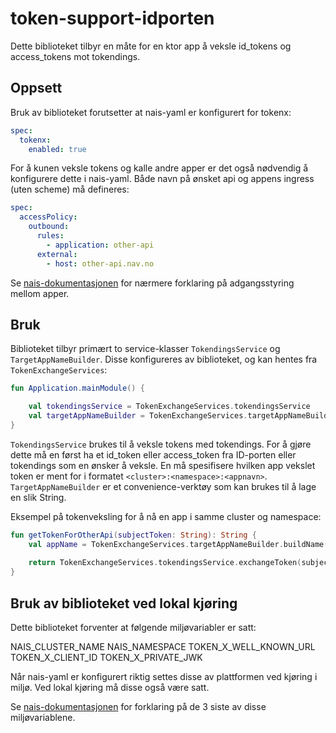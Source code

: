 # token-support-idporten

Dette biblioteket tilbyr en måte for en ktor app å veksle id_tokens og access_tokens mot tokendings.


## Oppsett

Bruk av biblioteket forutsetter at nais-yaml er konfigurert for tokenx:

```yaml
spec:
  tokenx:
    enabled: true
```

For å kunen veksle tokens og kalle andre apper er det også nødvendig å konfigurere dette i nais-yaml. 
Både navn på ønsket api og appens ingress (uten scheme) må defineres:

```yaml
spec:
  accessPolicy:
    outbound:
      rules:
        - application: other-api
      external:
        - host: other-api.nav.no
```

Se [nais-dokumentasjonen](https://doc.nais.io/security/auth/tokenx/#access-policies) for nærmere forklaring på adgangsstyring mellom apper.

## Bruk

Biblioteket tilbyr primært to service-klasser `TokendingsService` og `TargetAppNameBuilder`. 
Disse konfigureres av biblioteket, og kan hentes fra `TokenExchangeServices`:

```kotlin
fun Application.mainModule() {

    val tokendingsService = TokenExchangeServices.tokendingsService
    val targetAppNameBuilder = TokenExchangeServices.targetAppNameBuilder
}
```

`TokendingsService` brukes til å veksle tokens med tokendings. For å gjøre dette må en først ha et id_token eller access_token
fra ID-porten eller tokendings som en ønsker å veksle. En må spesifisere hvilken app vekslet token er ment for i formatet `<cluster>:<namespace>:<appnavn>`.
`TargetAppNameBuilder` er et convenience-verktøy som kan brukes til å lage en slik String. 

Eksempel på tokenveksling for å nå en app i samme cluster og namespace:

```kotlin
fun getTokenForOtherApi(subjectToken: String): String {
    val appName = TokenExchangeServices.targetAppNameBuilder.buildName("other-api")
   
    return TokenExchangeServices.tokendingsService.exchangeToken(subjectToken, appName)
}
```

## Bruk av biblioteket ved lokal kjøring 

Dette biblioteket forventer at følgende miljøvariabler er satt:

NAIS_CLUSTER_NAME
NAIS_NAMESPACE
TOKEN_X_WELL_KNOWN_URL
TOKEN_X_CLIENT_ID
TOKEN_X_PRIVATE_JWK

Når nais-yaml er konfigurert riktig settes disse av plattformen ved kjøring i miljø. Ved lokal kjøring må disse også være satt.

Se [nais-dokumentasjonen](https://doc.nais.io/security/auth/tokenx/#runtime-variables-credentials) for forklaring på de 3 siste av disse miljøvariablene.
